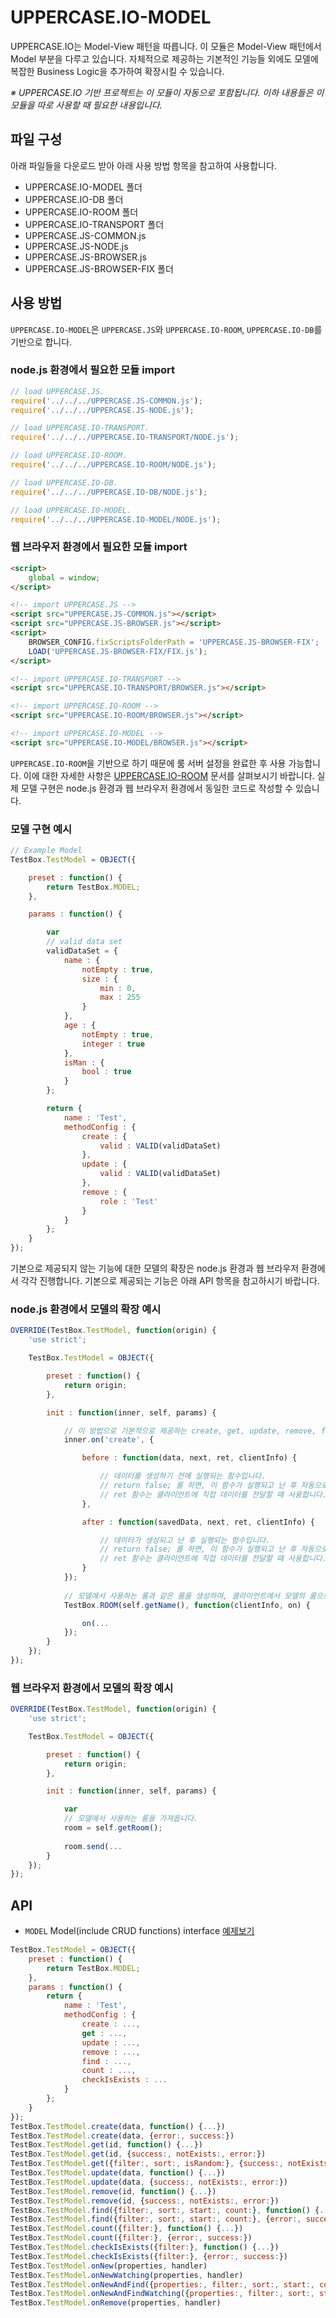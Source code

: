 # UPPERCASE.IO-MODEL
UPPERCASE.IO는 Model-View 패턴을 따릅니다. 이 모듈은 Model-View 패턴에서 Model 부분을 다루고 있습니다. 자체적으로 제공하는 기본적인 기능들 외에도 모델에 복잡한 Business Logic을 추가하여 확장시킬 수 있습니다.

*※ UPPERCASE.IO 기반 프로젝트는 이 모듈이 자동으로 포함됩니다. 이하 내용들은 이 모듈을 따로 사용할 때 필요한 내용입니다.*

## 파일 구성
아래 파일들을 다운로드 받아 아래 사용 방법 항목을 참고하여 사용합니다.
* UPPERCASE.IO-MODEL 폴더
* UPPERCASE.IO-DB 폴더
* UPPERCASE.IO-ROOM 폴더
* UPPERCASE.IO-TRANSPORT 폴더
* UPPERCASE.JS-COMMON.js
* UPPERCASE.JS-NODE.js
* UPPERCASE.JS-BROWSER.js
* UPPERCASE.JS-BROWSER-FIX 폴더

## 사용 방법
`UPPERCASE.IO-MODEL`은 `UPPERCASE.JS`와 `UPPERCASE.IO-ROOM`, `UPPERCASE.IO-DB`를 기반으로 합니다.

### node.js 환경에서 필요한 모듈 import

```javascript
// load UPPERCASE.JS.
require('../../../UPPERCASE.JS-COMMON.js');
require('../../../UPPERCASE.JS-NODE.js');

// load UPPERCASE.IO-TRANSPORT.
require('../../../UPPERCASE.IO-TRANSPORT/NODE.js');

// load UPPERCASE.IO-ROOM.
require('../../../UPPERCASE.IO-ROOM/NODE.js');

// load UPPERCASE.IO-DB.
require('../../../UPPERCASE.IO-DB/NODE.js');

// load UPPERCASE.IO-MODEL.
require('../../../UPPERCASE.IO-MODEL/NODE.js');
```

### 웹 브라우저 환경에서 필요한 모듈 import

```html
<script>
	global = window;
</script>

<!-- import UPPERCASE.JS -->
<script src="UPPERCASE.JS-COMMON.js"></script>
<script src="UPPERCASE.JS-BROWSER.js"></script>
<script>
	BROWSER_CONFIG.fixScriptsFolderPath = 'UPPERCASE.JS-BROWSER-FIX';
	LOAD('UPPERCASE.JS-BROWSER-FIX/FIX.js');
</script>

<!-- import UPPERCASE.IO-TRANSPORT -->
<script src="UPPERCASE.IO-TRANSPORT/BROWSER.js"></script>

<!-- import UPPERCASE.IO-ROOM -->
<script src="UPPERCASE.IO-ROOM/BROWSER.js"></script>

<!-- import UPPERCASE.IO-MODEL -->
<script src="UPPERCASE.IO-MODEL/BROWSER.js"></script>
```

`UPPERCASE.IO-ROOM`을 기반으로 하기 때문에 룸 서버 설정을 완료한 후 사용 가능합니다. 이에 대한 자세한 사항은 [UPPERCASE.IO-ROOM](UPPERCASE.IO-ROOM.md) 문서를 살펴보시기 바랍니다. 실제 모델 구현은 node.js 환경과 웹 브라우저 환경에서 동일한 코드로 작성할 수 있습니다.

### 모델 구현 예시

```javascript
// Example Model
TestBox.TestModel = OBJECT({

	preset : function() {
		return TestBox.MODEL;
	},

	params : function() {

		var
		// valid data set
		validDataSet = {
			name : {
				notEmpty : true,
				size : {
					min : 0,
					max : 255
				}
			},
			age : {
				notEmpty : true,
				integer : true
			},
			isMan : {
				bool : true
			}
		};

		return {
			name : 'Test',
			methodConfig : {
				create : {
					valid : VALID(validDataSet)
				},
				update : {
					valid : VALID(validDataSet)
				},
				remove : {
					role : 'Test'
				}
			}
		};
	}
});
```

기본으로 제공되지 않는 기능에 대한 모델의 확장은 node.js 환경과 웹 브라우저 환경에서 각각 진행합니다. 기본으로 제공되는 기능은 아래 API 항목을 참고하시기 바랍니다.

### node.js 환경에서 모델의 확장 예시

```javascript
OVERRIDE(TestBox.TestModel, function(origin) {
	'use strict';

    TestBox.TestModel = OBJECT({

		preset : function() {
			return origin;
		},

		init : function(inner, self, params) {

            // 이 방법으로 기본적으로 제공하는 create, get, update, remove, find, count, checkIsExists를 확장할 수 있습니다.
			inner.on('create', {

				before : function(data, next, ret, clientInfo) {

					// 데이터를 생성하기 전에 실행되는 함수입니다.
					// return false; 를 하면, 이 함수가 실행되고 난 후 자동으로 데이터베이스에 값이 생성되지 않고, 데이터베이스에 값을 생성하기 위해서는 반드시 next(); 를 실행해야 합니다.
					// ret 함수는 클라이언트에 직접 데이터를 전달할 때 사용합니다.
				},

				after : function(savedData, next, ret, clientInfo) {

					// 데이터가 생성되고 난 후 실행되는 함수입니다.
					// return false; 를 하면, 이 함수가 실행되고 난 후 자동으로 클라이언트에 값을 전달하지 않고, 클라이언트에 값을 전달하기 위해서는 반드시 next(); 를 실행해야 합니다.
					// ret 함수는 클라이언트에 직접 데이터를 전달할 때 사용합니다.
				}
			});
			
			// 모델에서 사용하는 룸과 같은 룸을 생성하여, 클라이언트에서 모델의 룸으로 전달하는 메시지를 받아서 처리할 수 있습니다.
			TestBox.ROOM(self.getName(), function(clientInfo, on) {

				on(...
			});
		}
	});
});
```

### 웹 브라우저 환경에서 모델의 확장 예시

```javascript
OVERRIDE(TestBox.TestModel, function(origin) {
	'use strict';

    TestBox.TestModel = OBJECT({

		preset : function() {
			return origin;
		},

		init : function(inner, self, params) {

			var
			// 모델에서 사용하는 룸을 가져옵니다.
			room = self.getRoom();
			
			room.send(...
		}
	});
});
```

## API
* `MODEL` Model(include CRUD functions) interface [예제보기](https://github.com/UPPERCASE-Series/UPPERCASE.IO/blob/master/EXAMPLES/MODEL/CLIENT/MODEL.js)
```javascript
TestBox.TestModel = OBJECT({
	preset : function() {
		return TestBox.MODEL;
	},
	params : function() {
		return {
			name : 'Test',
			methodConfig : {
				create : ...,
                get : ...,
				update : ...,
				remove : ...,
                find : ...,
                count : ...,
                checkIsExists : ...
			}
		};
	}
});
TestBox.TestModel.create(data, function() {...})
TestBox.TestModel.create(data, {error:, success:})
TestBox.TestModel.get(id, function() {...})
TestBox.TestModel.get(id, {success:, notExists:, error:})
TestBox.TestModel.get({filter:, sort:, isRandom:}, {success:, notExists:, error:})
TestBox.TestModel.update(data, function() {...})
TestBox.TestModel.update(data, {success:, notExists:, error:})
TestBox.TestModel.remove(id, function() {...})
TestBox.TestModel.remove(id, {success:, notExists:, error:})
TestBox.TestModel.find({filter:, sort:, start:, count:}, function() {...})
TestBox.TestModel.find({filter:, sort:, start:, count:}, {error:, success:})
TestBox.TestModel.count({filter:}, function() {...})
TestBox.TestModel.count({filter:}, {error:, success:})
TestBox.TestModel.checkIsExists({filter:}, function() {...})
TestBox.TestModel.checkIsExists({filter:}, {error:, success:})
TestBox.TestModel.onNew(properties, handler)
TestBox.TestModel.onNewWatching(properties, handler)
TestBox.TestModel.onNewAndFind({properties:, filter:, sort:, start:, count:}, {error:, success:})
TestBox.TestModel.onNewAndFindWatching({properties:, filter:, sort:, start:, count:}, {error:, success:})
TestBox.TestModel.onRemove(properties, handler)
```
